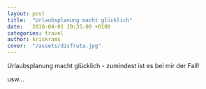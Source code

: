 ```yaml
---
layout: post
title:  "Urlaubsplanung macht glücklich"
date:   2018-04-01 19:35:00 +0100
categories: travel
author: kriskrams
cover:  "/assets/disfruta.jpg"
---
```


Urlaubsplanung macht glücklich - zumindest ist es bei mir der Fall!

usw...

